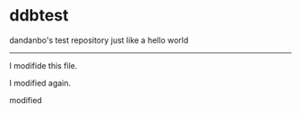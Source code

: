 ddbtest
=======

dandanbo's test repository
just like a hello world


-----------
I modifide this file.

I modified again.

modified
